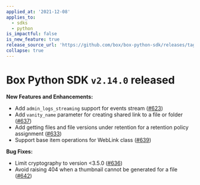 ```yaml
---
applied_at: '2021-12-08'
applies_to:
  - sdks
  - python
is_impactful: false
is_new_feature: true
release_source_url: 'https://github.com/box/box-python-sdk/releases/tag/v2.14.0'
collapse: true
---
```


# Box Python SDK `v2.14.0` released

**New Features and Enhancements:**

* Add `admin_logs_streaming` support for events stream ([#623][1])
* Add `vanity_name` parameter for creating shared link to a file or folder ([#637][2])
* Add getting files and file versions under retention for a retention policy assignment ([#633][3])
* Support base item operations for WebLink class ([#639][4])

**Bug Fixes:**

* Limit cryptography to version <3.5.0 ([#636][5])
* Avoid raising 404 when a thumbnail cannot be generated for a file ([#642][6])

[1]: https://github.com/box/box-python-sdk/pull/623
[2]: https://github.com/box/box-python-sdk/pull/637
[3]: https://github.com/box/box-python-sdk/pull/633
[4]: https://github.com/box/box-python-sdk/pull/639
[5]: https://github.com/box/box-python-sdk/pull/636
[6]: https://github.com/box/box-python-sdk/pull/642